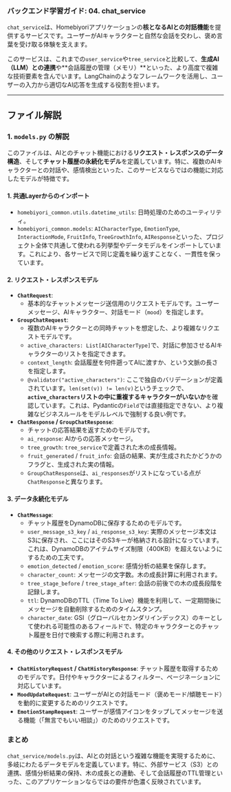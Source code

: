 ### バックエンド学習ガイド: 04. chat_service

`chat_service`は、Homebiyoriアプリケーションの**核となるAIとの対話機能**を提供するサービスです。ユーザーがAIキャラクターと自然な会話を交わし、褒め言葉を受け取る体験を支えます。

このサービスは、これまでの`user_service`や`tree_service`と比較して、**生成AI（LLM）との連携**や**会話履歴の管理（メモリ）**といった、より高度で複雑な技術要素を含んでいます。LangChainのようなフレームワークを活用し、ユーザーの入力から適切なAI応答を生成する役割を担います。

---

## ファイル解説

### 1. `models.py` の解説

このファイルは、AIとのチャット機能における**リクエスト・レスポンスのデータ構造**、そして**チャット履歴の永続化モデル**を定義しています。特に、複数のAIキャラクターとの対話や、感情検出といった、このサービスならではの機能に対応したモデルが特徴です。

#### 1. 共通Layerからのインポート

*   `homebiyori_common.utils.datetime_utils`: 日時処理のためのユーティリティ。
*   `homebiyori_common.models`: `AICharacterType`, `EmotionType`, `InteractionMode`, `FruitInfo`, `TreeGrowthInfo`, `AIResponse`といった、プロジェクト全体で共通して使われる列挙型やデータモデルをインポートしています。これにより、各サービスで同じ定義を繰り返すことなく、一貫性を保っています。

#### 2. リクエスト・レスポンスモデル

*   **`ChatRequest`**: 
    *   基本的なチャットメッセージ送信用のリクエストモデルです。ユーザーメッセージ、AIキャラクター、対話モード（`mood`）を指定します。
*   **`GroupChatRequest`**: 
    *   複数のAIキャラクターとの同時チャットを想定した、より複雑なリクエストモデルです。
    *   `active_characters: List[AICharacterType]`で、対話に参加させるAIキャラクターのリストを指定できます。
    *   `context_length`: 会話履歴を何件遡ってAIに渡すか、という文脈の長さを指定します。
    *   `@validator("active_characters")`: ここで独自のバリデーションが定義されています。`len(set(v)) != len(v)`というチェックで、**`active_characters`リストの中に重複するキャラクターがいないか**を確認しています。これは、Pydanticの`Field`では直接指定できない、より複雑なビジネスルールをモデルレベルで強制する良い例です。
*   **`ChatResponse` / `GroupChatResponse`**: 
    *   チャットの応答結果を返すためのモデルです。
    *   `ai_response`: AIからの応答メッセージ。
    *   `tree_growth`: `tree_service`で定義された木の成長情報。
    *   `fruit_generated` / `fruit_info`: 会話の結果、実が生成されたかどうかのフラグと、生成された実の情報。
    *   `GroupChatResponse`は、`ai_responses`がリストになっている点が`ChatResponse`と異なります。

#### 3. データ永続化モデル

*   **`ChatMessage`**: 
    *   チャット履歴をDynamoDBに保存するためのモデルです。
    *   `user_message_s3_key` / `ai_response_s3_key`: 実際のメッセージ本文はS3に保存され、ここにはそのS3キーが格納される設計になっています。これは、DynamoDBのアイテムサイズ制限（400KB）を超えないようにするための工夫です。
    *   `emotion_detected` / `emotion_score`: 感情分析の結果を保存します。
    *   `character_count`: メッセージの文字数。木の成長計算に利用されます。
    *   `tree_stage_before` / `tree_stage_after`: 会話の前後での木の成長段階を記録します。
    *   `ttl`: DynamoDBのTTL（Time To Live）機能を利用して、一定期間後にメッセージを自動削除するためのタイムスタンプ。
    *   `character_date`: GSI（グローバルセカンダリインデックス）のキーとして使われる可能性のあるフィールドで、特定のキャラクターとのチャット履歴を日付で検索する際に利用されます。

#### 4. その他のリクエスト・レスポンスモデル

*   **`ChatHistoryRequest` / `ChatHistoryResponse`**: チャット履歴を取得するためのモデルです。日付やキャラクターによるフィルター、ページネーションに対応しています。
*   **`MoodUpdateRequest`**: ユーザーがAIとの対話モード（褒めモード/傾聴モード）を動的に変更するためのリクエストです。
*   **`EmotionStampRequest`**: ユーザーが感情アイコンをタップしてメッセージを送る機能（「無言でもいい相談」）のためのリクエストです。

### まとめ

`chat_service/models.py`は、AIとの対話という複雑な機能を実現するために、多岐にわたるデータモデルを定義しています。特に、外部サービス（S3）との連携、感情分析結果の保持、木の成長との連動、そして会話履歴のTTL管理といった、このアプリケーションならではの要件が色濃く反映されています。

